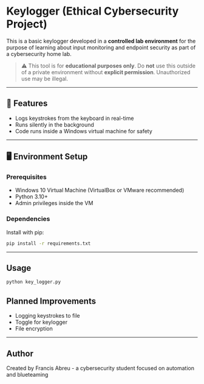 # Keylogger (Ethical Cybersecurity Project)

This is a basic keylogger developed in a **controlled lab environment** for the purpose of learning about input monitoring and endpoint security as part of a cybersecurity home lab.

> ⚠️ This tool is for **educational purposes only**. Do **not** use this outside of a private environment without **explicit permission**. Unauthorized use may be illegal.

---

## 🔧 Features

- Logs keystrokes from the keyboard in real-time
- Runs silently in the background
- Code runs inside a Windows virtual machine for safety

---

## 🖥️ Environment Setup

### Prerequisites

- Windows 10 Virtual Machine (VirtualBox or VMware recommended)
- Python 3.10+
- Admin privileges inside the VM

### Dependencies

Install with pip:

```bash
pip install -r requirements.txt
```
---

## Usage

```bash
python key_logger.py
```

## Planned Improvements
- Logging keystrokes to file
- Toggle for keylogger
- File encryption

---

## Author
Created by Francis Abreu - a cybersecurity student focused on automation and blueteaming
